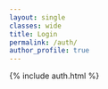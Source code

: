 ```yaml
---
layout: single
classes: wide
title: Login
permalink: /auth/
author_profile: true
---
```


<html>
{% include auth.html %}
</html>
